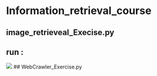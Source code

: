# Information_retrieval_course
## image_retrieveal_Execise.py
## run :
<img src="https://s8.uupload.ir/files/run_prj_b8n.png" >
## WebCrawler_Exercise.py
